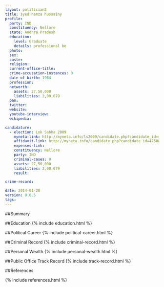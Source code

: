 ```yaml
---
layout: politician2
title: syed hamza hussainy
profile: 
  party: IND
  constituency: Nellore
  state: Andhra Pradesh
  education: 
    level: Graduate
    details: professional be
  photo: 
  sex: 
  caste: 
  religion: 
  current-office-title: 
  crime-accusation-instances: 0
  date-of-birth: 1964
  profession: 
  networth: 
    assets: 27,50,000
    liabilities: 2,00,079
  pan: 
  twitter: 
  website: 
  youtube-interview: 
  wikipedia: 

candidature: 
  - election: Lok Sabha 2009
    myneta-link: http://myneta.info/ls2009/candidate.php?candidate_id=4760
    affidavit-link: http://myneta.info/candidate.php?candidate_id=4760&scan=original
    expenses-link: 
    constituency: Nellore 
    party: IND
    criminal-cases: 0
    assets: 27,50,000
    liabilities: 2,00,079
    result:  

crime-record: 

date: 2014-01-28
version: 0.0.5
tags: 
---
```

##Summary


##Education
{% include education.html %}


##Political Career
{% include political-career.html %}


##Criminal Record
{% include criminal-record.html %}


##Personal Wealth
{% include personal-wealth.html %}


##Public Office Track Record
{% include track-record.html %}


##References


{% include references.html %}